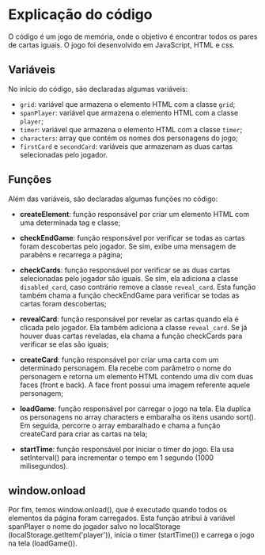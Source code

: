 # Explicação do código

O código é um jogo de memória, onde o objetivo é encontrar todos os pares de cartas iguais. O jogo foi desenvolvido em JavaScript, HTML e css.

## Variáveis

No início do código, são declaradas algumas variáveis: 
- `grid`: variável que armazena o elemento HTML com a classe `grid`; 
- `spanPlayer`: variável que armazena o elemento HTML com a classe `player`; 
- `timer`: variável que armazena o elemento HTML com a classe `timer`; 
- `characters`: array que contém os nomes dos personagens do jogo; 
- `firstCard` e `secondCard`: variáveis que armazenam as duas cartas selecionadas pelo jogador. 

 ## Funções

 Além das variáveis, são declaradas algumas funções no código: 

 - **createElement**: função responsável por criar um elemento HTML com uma determinada tag e classe; 

 - **checkEndGame**: função responsável por verificar se todas as cartas foram descobertas pelo jogador. Se sim, exibe uma mensagem de parabéns e recarrega a página; 

 - **checkCards**: função responsável por verificar se as duas cartas selecionadas pelo jogador são iguais. Se sim, ela adiciona a classe `disabled_card`, caso contrário remove a classe `reveal_card`. Esta função também chama a função checkEndGame para verificar se todas as cartas foram descobertas; 

 - **revealCard**: função responsável por revelar as cartas quando ela é clicada pelo jogador. Ela também adiciona a classe `reveal_card`. Se já houver duas cartas reveladas, ela chama a função checkCards para verificar se elas são iguais;  

 - **createCard**: função responsável por criar uma carta com um determinado personagem. Ela recebe com parâmetro o nome do personagem e retorna um elemento HTML contendo uma div com duas faces (front e back). A face front possui uma imagem referente aquele personagem;  

 - **loadGame**: função responsável por carregar o jogo na tela. Ela duplica os personagens no array characters e embaralha os itens usando sort(). Em seguida, percorre o array embaralhado e chama a função createCard para criar as cartas na tela;  

 - **startTime**: função responsável por iniciar o timer do jogo. Ela usa setInterval() para incrementar o tempo em 1 segundo (1000 milisegundos).  

 ## window.onload  

 Por fim, temos window.onload(), que é executado quando todos os elementos da página foram carregados. Esta função atribui à variável spanPlayer o nome do jogador salvo no localStorage (localStorage.getItem('player')), inicia o timer (startTime()) e carrega o jogo na tela (loadGame()).